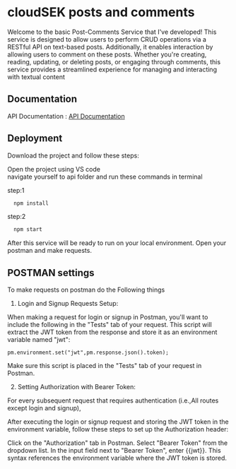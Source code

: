 
# cloudSEK posts and comments

Welcome to the basic Post-Comments Service that I've developed! This service is designed to allow users to perform CRUD operations via a RESTful API on text-based posts. Additionally, it enables interaction by allowing users to comment on these posts. Whether you're creating, reading, updating, or deleting posts, or engaging through comments, this service provides a streamlined experience for managing and interacting with textual content


## Documentation

API Documentation : [API Documentation](https://documenter.getpostman.com/view/29325961/2sA3XQi2eM)


## Deployment

Download the project and follow these steps:

Open the project using VS code  
navigate yourself to api folder
and run these commands in terminal

step:1 
```bash
  npm install
```

step:2 
```bash
  npm start
```

After this service will be ready to run on your local environment.
Open your postman and  make requests.


## POSTMAN settings

To make requests on postman do the Following things

1) Login and Signup Requests Setup:

When making a request for login or signup in Postman, you'll want to include the following in the "Tests" tab of your request. This script will extract the JWT token from the response and store it as an environment variable named "jwt":


`pm.environment.set("jwt",pm.response.json().token);`

Make sure this script is placed in the "Tests" tab of your request in Postman.

2) Setting Authorization with Bearer Token:

For every subsequent request that requires authentication (i.e.,All routes except login and signup),

After executing the login or signup request and storing the JWT token in the environment variable, follow these steps to set up the Authorization header:

Click on the "Authorization" tab in Postman.
Select "Bearer Token" from the dropdown list.
In the input field next to "Bearer Token", enter {{jwt}}. This syntax references the environment variable where the JWT token is stored.


